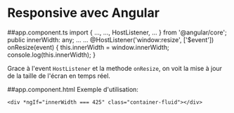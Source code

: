 # Responsive avec Angular

##app.component.ts
    import { ..., ..., HostListener, ... } from '@angular/core';
    public innerWidth: any;
    ...
    ...
    @HostListener('window:resize', ['$event'])
    onResize(event) {
        this.innerWidth = window.innerWidth;
        console.log(this.innerWidth);
    }

Grace à l'event `HostListener` et la methode `onResize`, on voit la mise à jour de la taille de l'écran en temps réel.

##app.component.html
Exemple d'utilisation:

    <div *ngIf="innerWidth === 425" class="container-fluid"></div>
